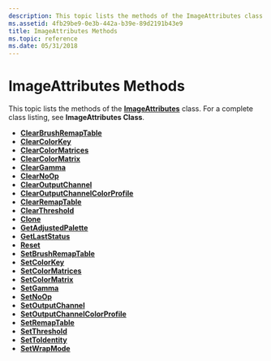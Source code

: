 ```yaml
---
description: This topic lists the methods of the ImageAttributes class. For a complete class listing, see ImageAttributes Class.
ms.assetid: 4fb29be9-0e3b-442a-b39e-89d2191b43e9
title: ImageAttributes Methods
ms.topic: reference
ms.date: 05/31/2018
---
```


# ImageAttributes Methods

This topic lists the methods of the [**ImageAttributes**](/windows/desktop/api/gdiplusimageattributes/nl-gdiplusimageattributes-imageattributes) class. For a complete class listing, see **ImageAttributes Class**.

-   [**ClearBrushRemapTable**](/windows/desktop/api/Gdiplusimageattributes/nf-gdiplusimageattributes-imageattributes-clearbrushremaptable)
-   [**ClearColorKey**](/windows/desktop/api/Gdiplusimageattributes/nf-gdiplusimageattributes-imageattributes-clearcolorkey)
-   [**ClearColorMatrices**](/windows/desktop/api/Gdiplusimageattributes/nf-gdiplusimageattributes-imageattributes-clearcolormatrices)
-   [**ClearColorMatrix**](/windows/desktop/api/Gdiplusimageattributes/nf-gdiplusimageattributes-imageattributes-clearcolormatrix)
-   [**ClearGamma**](/windows/desktop/api/Gdiplusimageattributes/nf-gdiplusimageattributes-imageattributes-cleargamma)
-   [**ClearNoOp**](/windows/desktop/api/Gdiplusimageattributes/nf-gdiplusimageattributes-imageattributes-clearnoop)
-   [**ClearOutputChannel**](/windows/desktop/api/Gdiplusimageattributes/nf-gdiplusimageattributes-imageattributes-clearoutputchannel)
-   [**ClearOutputChannelColorProfile**](/windows/desktop/api/Gdiplusimageattributes/nf-gdiplusimageattributes-imageattributes-clearoutputchannelcolorprofile)
-   [**ClearRemapTable**](/windows/desktop/api/Gdiplusimageattributes/nf-gdiplusimageattributes-imageattributes-clearremaptable)
-   [**ClearThreshold**](/windows/desktop/api/Gdiplusimageattributes/nf-gdiplusimageattributes-imageattributes-clearthreshold)
-   [**Clone**](/windows/desktop/api/Gdiplusimageattributes/nf-gdiplusimageattributes-imageattributes-clone)
-   [**GetAdjustedPalette**](/windows/desktop/api/Gdiplusimageattributes/nf-gdiplusimageattributes-imageattributes-getadjustedpalette)
-   [**GetLastStatus**](/windows/desktop/api/Gdiplusimageattributes/nf-gdiplusimageattributes-imageattributes-getlaststatus)
-   [**Reset**](/windows/desktop/api/Gdiplusimageattributes/nf-gdiplusimageattributes-imageattributes-reset)
-   [**SetBrushRemapTable**](/windows/desktop/api/Gdiplusimageattributes/nf-gdiplusimageattributes-imageattributes-setbrushremaptable)
-   [**SetColorKey**](/windows/desktop/api/Gdiplusimageattributes/nf-gdiplusimageattributes-imageattributes-setcolorkey)
-   [**SetColorMatrices**](/windows/desktop/api/Gdiplusimageattributes/nf-gdiplusimageattributes-imageattributes-setcolormatrices)
-   [**SetColorMatrix**](/windows/desktop/api/Gdiplusimageattributes/nf-gdiplusimageattributes-imageattributes-setcolormatrix)
-   [**SetGamma**](/windows/desktop/api/Gdiplusimageattributes/nf-gdiplusimageattributes-imageattributes-setgamma)
-   [**SetNoOp**](/windows/desktop/api/Gdiplusimageattributes/nf-gdiplusimageattributes-imageattributes-setnoop)
-   [**SetOutputChannel**](/windows/desktop/api/Gdiplusimageattributes/nf-gdiplusimageattributes-imageattributes-setoutputchannel)
-   [**SetOutputChannelColorProfile**](/windows/desktop/api/Gdiplusimageattributes/nf-gdiplusimageattributes-imageattributes-setoutputchannelcolorprofile)
-   [**SetRemapTable**](/windows/desktop/api/Gdiplusimageattributes/nf-gdiplusimageattributes-imageattributes-setremaptable)
-   [**SetThreshold**](/windows/desktop/api/Gdiplusimageattributes/nf-gdiplusimageattributes-imageattributes-setthreshold)
-   [**SetToIdentity**](/windows/desktop/api/Gdiplusimageattributes/nf-gdiplusimageattributes-imageattributes-settoidentity)
-   [**SetWrapMode**](/windows/desktop/api/Gdiplusimageattributes/nf-gdiplusimageattributes-imageattributes-setwrapmode)

 

 



